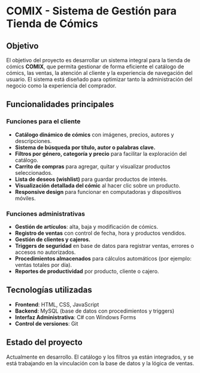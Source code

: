 # COMIX - Sistema de Gestión para Tienda de Cómics

## Objetivo
El objetivo del proyecto es desarrollar un sistema integral para la tienda de cómics **COMIX**, que permita gestionar de forma eficiente el catálogo de cómics, las ventas, la atención al cliente y la experiencia de navegación del usuario. El sistema está diseñado para optimizar tanto la administración del negocio como la experiencia del comprador.

## Funcionalidades principales

### Funciones para el cliente
- **Catálogo dinámico de cómics** con imágenes, precios, autores y descripciones.
- **Sistema de búsqueda por título, autor o palabras clave.**
- **Filtros por género, categoría y precio** para facilitar la exploración del catálogo.
- **Carrito de compras** para agregar, quitar y visualizar productos seleccionados.
- **Lista de deseos (wishlist)** para guardar productos de interés.
- **Visualización detallada del cómic** al hacer clic sobre un producto.
- **Responsive design** para funcionar en computadoras y dispositivos móviles.

### Funciones administrativas
- **Gestión de artículos**: alta, baja y modificación de cómics.
- **Registro de ventas** con control de fecha, hora y productos vendidos.
- **Gestión de clientes y cajeros.**
- **Triggers de seguridad** en base de datos para registrar ventas, errores o accesos no autorizados.
- **Procedimientos almacenados** para cálculos automáticos (por ejemplo: ventas totales por día).
- **Reportes de productividad** por producto, cliente o cajero.

## Tecnologías utilizadas
- **Frontend**: HTML, CSS, JavaScript
- **Backend**: MySQL (base de datos con procedimientos y triggers)
- **Interfaz Administrativa**: C# con Windows Forms
- **Control de versiones**: Git

## Estado del proyecto
Actualmente en desarrollo. El catálogo y los filtros ya están integrados, y se está trabajando en la vinculación con la base de datos y la lógica de ventas.
